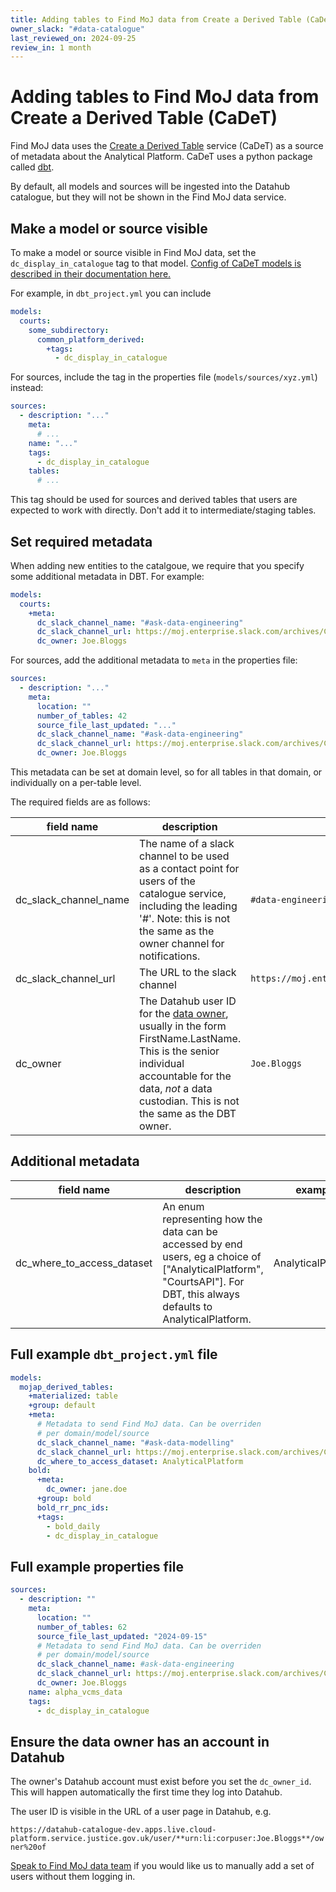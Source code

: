 ```yaml
---
title: Adding tables to Find MoJ data from Create a Derived Table (CaDeT)
owner_slack: "#data-catalogue"
last_reviewed_on: 2024-09-25
review_in: 1 month
---
```


# Adding tables to Find MoJ data from Create a Derived Table (CaDeT)

Find MoJ data uses the [Create a Derived Table](https://github.com/moj-analytical-services/create-a-derived-table) service (CaDeT) as a source of metadata about the Analytical Platform. CaDeT uses a python package called [dbt](https://www.getdbt.com/product/what-is-dbt).

By default, all models and sources will be ingested into the Datahub catalogue, but they will not be shown in the Find MoJ data service.

## Make a model or source visible

To make a model or source visible in Find MoJ data, set the `dc_display_in_catalogue` tag to that model. [Config of CaDeT models is described in their documentation here.](https://user-guidance.analytical-platform.service.justice.gov.uk/tools/create-a-derived-table/models/#where-can-i-define-configs)

For example, in `dbt_project.yml` you can include

```yaml
models:
  courts:
    some_subdirectory:
      common_platform_derived:
        +tags:
          - dc_display_in_catalogue
```

For sources, include the tag in the properties file (`models/sources/xyz.yml`) instead:

```yaml
sources:
  - description: "..."
    meta:
      # ...
    name: "..."
    tags:
      - dc_display_in_catalogue
    tables:
      # ...
```

This tag should be used for sources and derived tables that users are expected to work with directly. Don't add it to intermediate/staging tables.

## Set required metadata

When adding new entities to the catalgoue, we require that you specify some additional metadata in DBT. For example:

```yaml
models:
  courts:
    +meta:
      dc_slack_channel_name: "#ask-data-engineering"
      dc_slack_channel_url: https://moj.enterprise.slack.com/archives/C8X3PP1TN
      dc_owner: Joe.Bloggs
```

For sources, add the additional metadata to `meta` in the properties file:

```yaml
sources:
  - description: "..."
    meta:
      location: ""
      number_of_tables: 42
      source_file_last_updated: "..."
      dc_slack_channel_name: "#ask-data-engineering"
      dc_slack_channel_url: https://moj.enterprise.slack.com/archives/C8X3PP1TN
      dc_owner: Joe.Bloggs
```

This metadata can be set at domain level, so for all tables in that domain, or individually on a per-table level.

The required fields are as follows:

| field name            | description                                                                                                                                                                                                                                                                                                                                                       | example                                               |
| --------------------- | ----------------------------------------------------------------------------------------------------------------------------------------------------------------------------------------------------------------------------------------------------------------------------------------------------------------------------------------------------------------- | ----------------------------------------------------- |
| dc_slack_channel_name | The name of a slack channel to be used as a contact point for users of the catalogue service, including the leading '#'. Note: this is not the same as the owner channel for notifications.                                                                                                                                                                       | `#data-engineering`                                   |
| dc_slack_channel_url  | The URL to the slack channel                                                                                                                                                                                                                                                                                                                                      | `https://moj.enterprise.slack.com/archives/C8X3PP1TN` |
| dc_owner              | The Datahub user ID for the [data owner](https://www.gov.uk/government/publications/essential-shared-data-assets-and-data-ownership-in-government/data-ownership-in-government-html#data-owner-2), usually in the form FirstName.LastName. This is the senior individual accountable for the data, _not_ a data custodian. This is not the same as the DBT owner. | `Joe.Bloggs`                                          |

## Additional metadata

| field name                 | description                                                                                                                                                              | example            |
| -------------------------- | ------------------------------------------------------------------------------------------------------------------------------------------------------------------------ | ------------------ |
| dc_where_to_access_dataset | An enum representing how the data can be accessed by end users, eg a choice of ["AnalyticalPlatform", "CourtsAPI"]. For DBT, this always defaults to AnalyticalPlatform. | AnalyticalPlatform |

## Full example `dbt_project.yml` file

```yaml
models:
  mojap_derived_tables:
    +materialized: table
    +group: default
    +meta:
      # Metadata to send Find MoJ data. Can be overriden
      # per domain/model/source
      dc_slack_channel_name: "#ask-data-modelling"
      dc_slack_channel_url: https://moj.enterprise.slack.com/archives/C03J21VFHQ9
      dc_where_to_access_dataset: AnalyticalPlatform
    bold:
      +meta:
        dc_owner: jane.doe
      +group: bold
      bold_rr_pnc_ids:
      +tags:
        - bold_daily
        - dc_display_in_catalogue
```

## Full example properties file

```yaml
sources:
  - description: ""
    meta:
      location: ""
      number_of_tables: 62
      source_file_last_updated: "2024-09-15"
      # Metadata to send Find MoJ data. Can be overriden
      # per domain/model/source
      dc_slack_channel_name: #ask-data-engineering
      dc_slack_channel_url: https://moj.enterprise.slack.com/archives/C8X3PP1TN
      dc_owner: Joe.Bloggs
    name: alpha_vcms_data
    tags:
      - dc_display_in_catalogue
```

## Ensure the data owner has an account in Datahub

The owner's Datahub account must exist before you set the `dc_owner_id`. This will happen automatically the first time they log into Datahub.

The user ID is visible in the URL of a user page in Datahub, e.g.

`https://datahub-catalogue-dev.apps.live.cloud-platform.service.justice.gov.uk/user/**urn:li:corpuser:Joe.Bloggs**/owner%20of`

[Speak to Find MoJ data team](/index.html#contact-us) if you would like us to manually add a set of users without them logging in.
